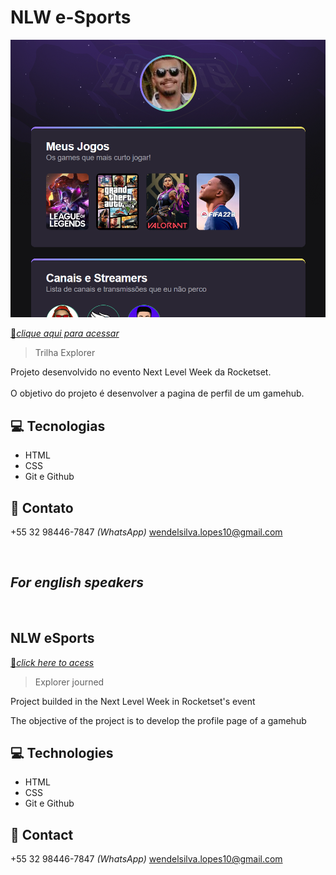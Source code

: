 # NLW e-Sports
![preview](./.github/preview.png)

[🔗*clique aqui para acessar*](https://wendellsjf.github.io/NLW-Esports/)
>Trilha Explorer

Projeto desenvolvido no evento Next Level Week da Rocketset.<br> 
<br>
O objetivo do projeto é desenvolver a pagina de perfil de um gamehub.

## 💻 Tecnologias
- HTML
- CSS
- Git e Github

## 📩 Contato

+55 32 98446-7847 *(WhatsApp)*
wendelsilva.lopes10@gmail.com

<br>

## *For english speakers*
<br>

## NLW eSports


[🔗*click here to acess*](https://wendellsjf.github.io/NLW-Esports/)
>Explorer journed

Project builded in the Next Level Week in Rocketset's event 

The objective of the project is to develop the profile page of a gamehub
<br>

## 💻 Technologies
- HTML
- CSS
- Git e Github

## 📩 Contact

+55 32 98446-7847 *(WhatsApp)*
wendelsilva.lopes10@gmail.com
